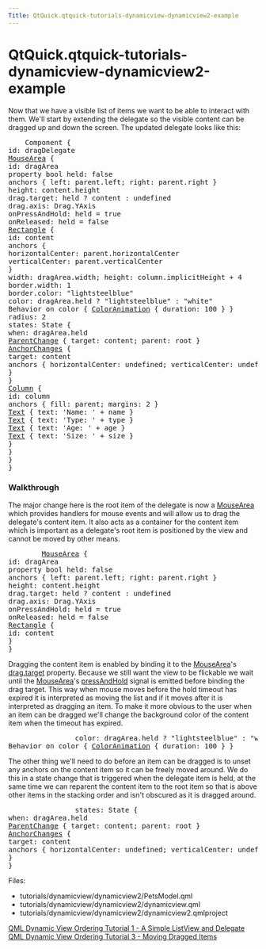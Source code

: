 ```yaml
---
Title: QtQuick.qtquick-tutorials-dynamicview-dynamicview2-example
---
```


# QtQuick.qtquick-tutorials-dynamicview-dynamicview2-example

<span class="subtitle"></span>
<!-- $$$tutorials/dynamicview/dynamicview2-description -->
<p>Now that we have a visible list of items we want to be able to interact with them. We'll start by extending the delegate so the visible content can be dragged up and down the screen. The updated delegate looks like this:</p>
<pre class="qml">    <span class="type">Component</span> {
<span class="name">id</span>: <span class="name">dragDelegate</span>
<span class="type"><a href="QtQuick.MouseArea.md">MouseArea</a></span> {
<span class="name">id</span>: <span class="name">dragArea</span>
property <span class="type">bool</span> <span class="name">held</span>: <span class="number">false</span>
<span class="type">anchors</span> { <span class="name">left</span>: <span class="name">parent</span>.<span class="name">left</span>; <span class="name">right</span>: <span class="name">parent</span>.<span class="name">right</span> }
<span class="name">height</span>: <span class="name">content</span>.<span class="name">height</span>
<span class="name">drag</span>.target: <span class="name">held</span> ? <span class="name">content</span> : <span class="name">undefined</span>
<span class="name">drag</span>.axis: <span class="name">Drag</span>.<span class="name">YAxis</span>
<span class="name">onPressAndHold</span>: <span class="name">held</span> <span class="operator">=</span> <span class="number">true</span>
<span class="name">onReleased</span>: <span class="name">held</span> <span class="operator">=</span> <span class="number">false</span>
<span class="type"><a href="QtQuick.Rectangle.md">Rectangle</a></span> {
<span class="name">id</span>: <span class="name">content</span>
<span class="type">anchors</span> {
<span class="name">horizontalCenter</span>: <span class="name">parent</span>.<span class="name">horizontalCenter</span>
<span class="name">verticalCenter</span>: <span class="name">parent</span>.<span class="name">verticalCenter</span>
}
<span class="name">width</span>: <span class="name">dragArea</span>.<span class="name">width</span>; <span class="name">height</span>: <span class="name">column</span>.<span class="name">implicitHeight</span> <span class="operator">+</span> <span class="number">4</span>
<span class="name">border</span>.width: <span class="number">1</span>
<span class="name">border</span>.color: <span class="string">&quot;lightsteelblue&quot;</span>
<span class="name">color</span>: <span class="name">dragArea</span>.<span class="name">held</span> ? <span class="string">&quot;lightsteelblue&quot;</span> : <span class="string">&quot;white&quot;</span>
Behavior on <span class="name">color</span> { <span class="type"><a href="QtQuick.ColorAnimation.md">ColorAnimation</a></span> { <span class="name">duration</span>: <span class="number">100</span> } }
<span class="name">radius</span>: <span class="number">2</span>
<span class="name">states</span>: <span class="name">State</span> {
<span class="name">when</span>: <span class="name">dragArea</span>.<span class="name">held</span>
<span class="type"><a href="QtQuick.ParentChange.md">ParentChange</a></span> { <span class="name">target</span>: <span class="name">content</span>; <span class="name">parent</span>: <span class="name">root</span> }
<span class="type"><a href="QtQuick.AnchorChanges.md">AnchorChanges</a></span> {
<span class="name">target</span>: <span class="name">content</span>
<span class="type">anchors</span> { <span class="name">horizontalCenter</span>: <span class="name">undefined</span>; <span class="name">verticalCenter</span>: <span class="name">undefined</span> }
}
}
<span class="type"><a href="QtQuick.Column.md">Column</a></span> {
<span class="name">id</span>: <span class="name">column</span>
<span class="type">anchors</span> { <span class="name">fill</span>: <span class="name">parent</span>; <span class="name">margins</span>: <span class="number">2</span> }
<span class="type"><a href="QtQuick.Text.md">Text</a></span> { <span class="name">text</span>: <span class="string">'Name: '</span> <span class="operator">+</span> <span class="name">name</span> }
<span class="type"><a href="QtQuick.Text.md">Text</a></span> { <span class="name">text</span>: <span class="string">'Type: '</span> <span class="operator">+</span> <span class="name">type</span> }
<span class="type"><a href="QtQuick.Text.md">Text</a></span> { <span class="name">text</span>: <span class="string">'Age: '</span> <span class="operator">+</span> <span class="name">age</span> }
<span class="type"><a href="QtQuick.Text.md">Text</a></span> { <span class="name">text</span>: <span class="string">'Size: '</span> <span class="operator">+</span> <span class="name">size</span> }
}
}
}
}</pre>
<h3 >Walkthrough</h3>
<p>The major change here is the root item of the delegate is now a <a href="QtQuick.MouseArea.md">MouseArea</a> which provides handlers for mouse events and will allow us to drag the delegate's content item. It also acts as a container for the content item which is important as a delegate's root item is positioned by the view and cannot be moved by other means.</p>
<pre class="qml">        <span class="type"><a href="QtQuick.MouseArea.md">MouseArea</a></span> {
<span class="name">id</span>: <span class="name">dragArea</span>
property <span class="type">bool</span> <span class="name">held</span>: <span class="number">false</span>
<span class="type">anchors</span> { <span class="name">left</span>: <span class="name">parent</span>.<span class="name">left</span>; <span class="name">right</span>: <span class="name">parent</span>.<span class="name">right</span> }
<span class="name">height</span>: <span class="name">content</span>.<span class="name">height</span>
<span class="name">drag</span>.target: <span class="name">held</span> ? <span class="name">content</span> : <span class="name">undefined</span>
<span class="name">drag</span>.axis: <span class="name">Drag</span>.<span class="name">YAxis</span>
<span class="name">onPressAndHold</span>: <span class="name">held</span> <span class="operator">=</span> <span class="number">true</span>
<span class="name">onReleased</span>: <span class="name">held</span> <span class="operator">=</span> <span class="number">false</span>
<span class="type"><a href="QtQuick.Rectangle.md">Rectangle</a></span> {
<span class="name">id</span>: <span class="name">content</span>
}
}</pre>
<p>Dragging the content item is enabled by binding it to the <a href="QtQuick.MouseArea.md">MouseArea</a>'s <a href="QtQuick.MouseArea.md#drag.target-prop">drag.target</a> property. Because we still want the view to be flickable we wait until the <a href="QtQuick.MouseArea.md">MouseArea</a>'s <a href="QtQuick.MouseArea.md#pressAndHold-signal">pressAndHold</a> signal is emitted before binding the drag target. This way when mouse moves before the hold timeout has expired it is interpreted as moving the list and if it moves after it is interpreted as dragging an item. To make it more obvious to the user when an item can be dragged we'll change the background color of the content item when the timeout has expired.</p>
<pre class="qml">                <span class="name">color</span>: <span class="name">dragArea</span>.<span class="name">held</span> ? <span class="string">&quot;lightsteelblue&quot;</span> : <span class="string">&quot;white&quot;</span>
Behavior on <span class="name">color</span> { <span class="type"><a href="QtQuick.ColorAnimation.md">ColorAnimation</a></span> { <span class="name">duration</span>: <span class="number">100</span> } }</pre>
<p>The other thing we'll need to do before an item can be dragged is to unset any anchors on the content item so it can be freely moved around. We do this in a state change that is triggered when the delegate item is held, at the same time we can reparent the content item to the root item so that is above other items in the stacking order and isn't obscured as it is dragged around.</p>
<pre class="qml">                <span class="name">states</span>: <span class="name">State</span> {
<span class="name">when</span>: <span class="name">dragArea</span>.<span class="name">held</span>
<span class="type"><a href="QtQuick.ParentChange.md">ParentChange</a></span> { <span class="name">target</span>: <span class="name">content</span>; <span class="name">parent</span>: <span class="name">root</span> }
<span class="type"><a href="QtQuick.AnchorChanges.md">AnchorChanges</a></span> {
<span class="name">target</span>: <span class="name">content</span>
<span class="type">anchors</span> { <span class="name">horizontalCenter</span>: <span class="name">undefined</span>; <span class="name">verticalCenter</span>: <span class="name">undefined</span> }
}
}</pre>
<p>Files:</p>
<ul>
<li>tutorials/dynamicview/dynamicview2/PetsModel.qml</li>
<li>tutorials/dynamicview/dynamicview2/dynamicview.qml</li>
<li>tutorials/dynamicview/dynamicview2/dynamicview2.qmlproject</li>
</ul>
<!-- @@@tutorials/dynamicview/dynamicview2 -->
<p class="naviNextPrevious footerNavi">
<a class="prevPage" href="https://developer.ubuntu.comapps/qml/sdk-15.04.5/QtQuick.tutorials-dynamicview-dynamicview1/">QML Dynamic View Ordering Tutorial 1 - A Simple ListView and Delegate</a>
<a class="nextPage" href="https://developer.ubuntu.comapps/qml/sdk-15.04.5/QtQuick.tutorials-dynamicview-dynamicview3/">QML Dynamic View Ordering Tutorial 3 - Moving Dragged Items</a>
</p>
